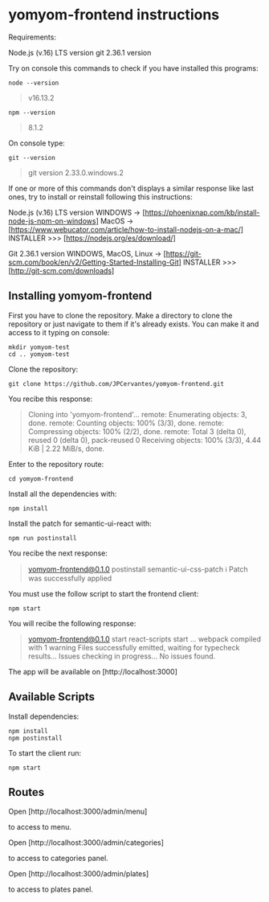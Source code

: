 # yomyom-frontend instructions

Requirements:

Node.js (v.16) LTS version
git 2.36.1 version

Try on console this commands to check if you have installed this programs:

    node --version

> v16.13.2

    npm --version

> 8.1.2

On console type:

    git --version

> git version 2.33.0.windows.2

If one or more of this commands don't displays a similar response like last ones,
try to install or reinstall following this instructions:

Node.js (v.16) LTS version
WINDOWS -> [https://phoenixnap.com/kb/install-node-js-npm-on-windows]
MacOS -> [https://www.webucator.com/article/how-to-install-nodejs-on-a-mac/]
INSTALLER >>> [https://nodejs.org/es/download/]

Git 2.36.1 version
WINDOWS, MacOS, Linux -> [https://git-scm.com/book/en/v2/Getting-Started-Installing-Git]
INSTALLER >>> [http://git-scm.com/downloads]

## Installing yomyom-frontend

First you have to clone the repository.
Make a directory to clone the repository
or just navigate to them if it's already exists.
You can make it and access to it typing on console:

    mkdir yomyom-test
    cd .. yomyom-test

Clone the repository:

    git clone https://github.com/JPCervantes/yomyom-frontend.git

You recibe this response:

> Cloning into 'yomyom-frontend'...
> remote: Enumerating objects: 3, done.
> remote: Counting objects: 100% (3/3), done.
> remote: Compressing objects: 100% (2/2), done.
> remote: Total 3 (delta 0), reused 0 (delta 0), pack-reused 0
> Receiving objects: 100% (3/3), 4.44 KiB | 2.22 MiB/s, done.

Enter to the repository route:

    cd yomyom-frontend

Install all the dependencies with:

    npm install

Install the patch for semantic-ui-react with:

    npm run postinstall

You recibe the next response:

> yomyom-frontend@0.1.0 postinstall
> semantic-ui-css-patch
> ℹ Patch was successfully applied

You must use the follow script to start the frontend client:

    npm start

You will recibe the following response:

> yomyom-frontend@0.1.0 start
> react-scripts start
> ...
> webpack compiled with 1 warning
> Files successfully emitted, waiting for typecheck results...
> Issues checking in progress...
> No issues found.

The app will be available on [http://localhost:3000]

## Available Scripts

Install dependencies:

    npm install
    npm postinstall

To start the client run:

    npm start

## Routes

Open [http://localhost:3000/admin/menu]

to access to menu.

Open [http://localhost:3000/admin/categories]

to access to categories panel.

Open [http://localhost:3000/admin/plates]

to access to plates panel.
